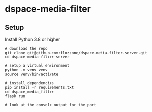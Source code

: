 # dspace-media-filter

## Setup

Install Python 3.8 or higher

```shell
# download the repo
git clone git@github.com:flozzone/dspace-media-filter-server.git
cd dspace-media-filter-server

# setup a virtual environment
python -m venv venv
source venv/bin/activate

# install dependencies
pip install -r requirements.txt
cd dspace_media_filter
flask run

# look at the console output for the port
```
